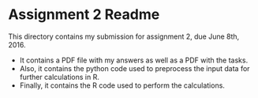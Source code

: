 # Assignment 2 Readme

This directory contains my submission for assignment 2, due June 8th, 2016.

* It contains a PDF file with my answers as well as a PDF with the tasks.
* Also, it contains the python code used to preprocess the input data for further calculations in R.
* Finally, it contains the R code used to perform the calculations.

